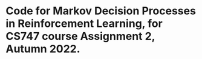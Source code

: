 # Code for Markov Decision Processes in Reinforcement Learning, for CS747 course Assignment 2, Autumn 2022.